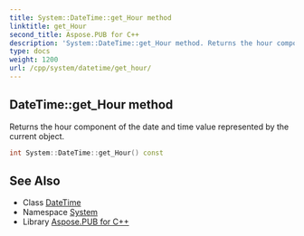 ```yaml
---
title: System::DateTime::get_Hour method
linktitle: get_Hour
second_title: Aspose.PUB for C++
description: 'System::DateTime::get_Hour method. Returns the hour component of the date and time value represented by the current object in C++.'
type: docs
weight: 1200
url: /cpp/system/datetime/get_hour/
---
```

## DateTime::get_Hour method


Returns the hour component of the date and time value represented by the current object.

```cpp
int System::DateTime::get_Hour() const
```

## See Also

* Class [DateTime](../)
* Namespace [System](../../)
* Library [Aspose.PUB for C++](../../../)
